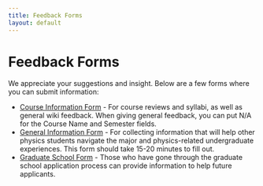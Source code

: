 ```yaml
---
title: Feedback Forms
layout: default
---
```

<link rel="stylesheet" href="/main.css">

# Feedback Forms

We appreciate your suggestions and insight. Below are a few forms where you can submit information:
- [Course Information Form](https://docs.google.com/forms/d/e/1FAIpQLSdp4nWmYiPNKuzOpphyx6HmAXgy8ZAljoWvl9PYzOq8Mvlx_w/viewform?usp=sf_link) - For course reviews and syllabi, as well as general wiki feedback. When giving general feedback, you can put N/A for the Course Name and Semester fields.
- [General Information Form](https://docs.google.com/forms/d/e/1FAIpQLSeBCZtxS9I12h6yh4r812hkA84ahjEZB4OdpKflsojKC-bRXQ/viewform?usp=sf_link) - For collecting information that will help other physics students navigate the major and physics-related undergraduate experiences. This form should take 15-20 minutes to fill out.
- [Graduate School Form](https://docs.google.com/forms/d/e/1FAIpQLSc6K0H1C6qkqvBu-YDNz3n_lMUEe_26hxcxK-sYbZWF8AEsvA/viewform?usp=sf_link) - Those who have gone through the graduate school application process can provide information to help future applicants.
